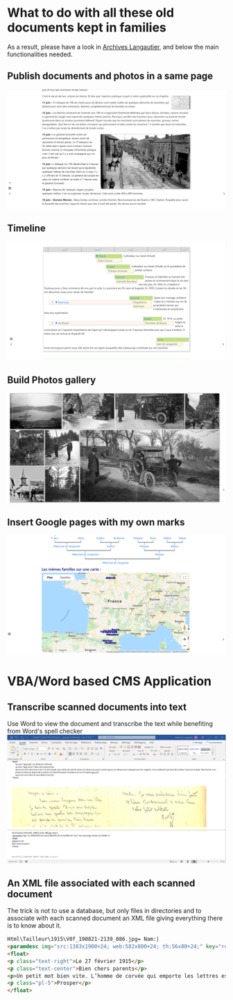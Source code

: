 # What to do with all these old documents kept in families
As a result, please have a look in [Archives Langautier](http:langautier.free.fr), and below the main functionalities needed.
## Publish documents and photos in a same page
![Image doc](https://github.com/langautier/family-archives-cms/blob/master/Documents.png)
## Timeline
![Image frises](https://github.com/langautier/family-archives-cms/blob/master/Frises.png)
## Build Photos gallery
![Image frises](https://github.com/langautier/family-archives-cms/blob/master/Gallery.png)
## Insert Google pages with my own marks
![Image carte](https://github.com/langautier/family-archives-cms/blob/master/Carte.png)
# VBA/Word based CMS Application
## Transcribe scanned documents into text
Use Word to view the document and transcribe the text while benefiting from Word's spell checker
![Image carte](https://github.com/langautier/family-archives-cms/blob/master/Creation%20Fichier%20HTM.png)
## An XML file associated with each scanned document
The trick is not to use a database, but only files in directories and to associate with each scanned document an XML file giving everything there is to know about it.
```HTML
Html\Tailleur\1915\V0f_190821-2139_086.jpg=	Nam:|
<paramdesc img="src:1383x1900+24; web:582x800+24; th:56x80+24;" key="row-class:blog; thumb; th:56x80;"/>
<float>
<p class="text-right">Le 27 février 1915</p>
<p class="text-center">Bien chers parents</p>
<p>Un petit mot bien vite. L’homme de corvée qui emporte les lettres est là à côté de moi qui attend pour emporter les baisers que je vous envoie.</p>
<p class="pl-5">Prosper</p>
</float>
```
